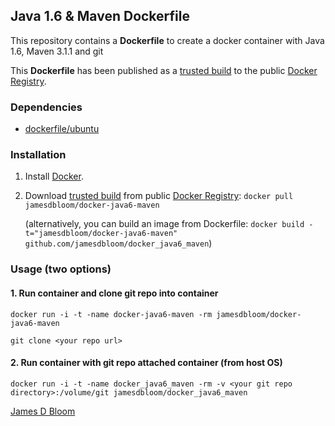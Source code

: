 ## Java 1.6 & Maven Dockerfile

This repository contains a **Dockerfile** to create a docker container with Java 1.6, Maven 3.1.1 and git

This **Dockerfile** has been published as a [trusted build](https://hub.docker.com/u/jamesdbloom/docker-java6-maven/) to the public [Docker Registry](https://hub.docker.com/).


### Dependencies

* [dockerfile/ubuntu](http://dockerfile.github.io/#/ubuntu)


### Installation

1. Install [Docker](https://www.docker.com/).

2. Download [trusted build](https://hub.docker.io/u/jamesdbloom/docker-java6-maven/) from public [Docker Registry](https://index.docker.com/): `docker pull jamesdbloom/docker-java6-maven`

   (alternatively, you can build an image from Dockerfile: `docker build -t="jamesdbloom/docker-java6-maven" github.com/jamesdbloom/docker_java6_maven`)


### Usage (two options)

#### 1. Run container and clone git repo into container

    docker run -i -t -name docker-java6-maven -rm jamesdbloom/docker-java6-maven

    git clone <your repo url>

#### 2. Run container with git repo attached container (from host OS)

    docker run -i -t -name docker_java6_maven -rm -v <your git repo directory>:/volume/git jamesdbloom/docker_java6_maven
    
[James D Bloom](http://blog.jamesdbloom.com)

